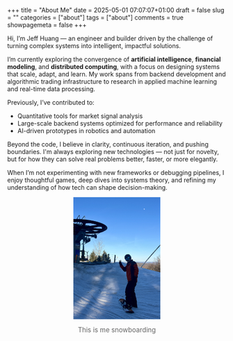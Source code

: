 +++
title = "About Me"
date = 2025-05-01 07:07:07+01:00
draft = false
slug = ""
categories = ["about"]
tags = ["about"]
comments = true
showpagemeta = false
+++

Hi, I’m Jeff Huang — an engineer and builder driven by the challenge of turning complex systems into intelligent, impactful solutions.

I’m currently exploring the convergence of **artificial intelligence**, **financial modeling**, and **distributed computing**, with a focus on designing systems that scale, adapt, and learn. My work spans from backend development and algorithmic trading infrastructure to research in applied machine learning and real-time data processing.

Previously, I’ve contributed to:

- Quantitative tools for market signal analysis
- Large-scale backend systems optimized for performance and reliability
- AI-driven prototypes in robotics and automation

Beyond the code, I believe in clarity, continuous iteration, and pushing boundaries. I'm always exploring new technologies — not just for novelty, but for how they can solve real problems better, faster, or more elegantly.

When I’m not experimenting with new frameworks or debugging pipelines, I enjoy thoughtful games, deep dives into systems theory, and refining my understanding of how tech can shape decision-making.

<div style="text-align: center;">
  <img src="/img/snow.jpg" alt="Jeff Huang snowboarding" width="200" height="280" style="display: block; margin: 0 auto;">
  <p style="font-size: 0.95rem; color: #666;">This is me snowboarding</p>
</div>
